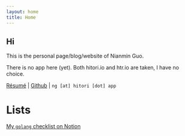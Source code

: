 ```yaml
---
layout: home
title: Home
---
```


## Hi

This is the personal page/blog/website of Nianmin Guo.

There is no app here (yet). Both hitori.io and htr.io are taken, I have no choice.

[Résumé](assets/htr/Guo_Nianmin.pdf) \| [Github](https://github.com/Zenmai0822) \| `ng [at] hitori [dot] app`

# Lists

[My `golang` checklist on Notion](https://www.notion.so/Go-Where-f4b73f3da3fc41738ea9ca266a8881ac)